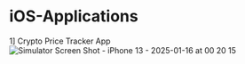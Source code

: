 # iOS-Applications
1] Crypto Price Tracker App
![Simulator Screen Shot - iPhone 13 - 2025-01-16 at 00 20 15](https://github.com/user-attachments/assets/c0d60f3d-78cd-4d78-82e8-3e82a9f62888)


